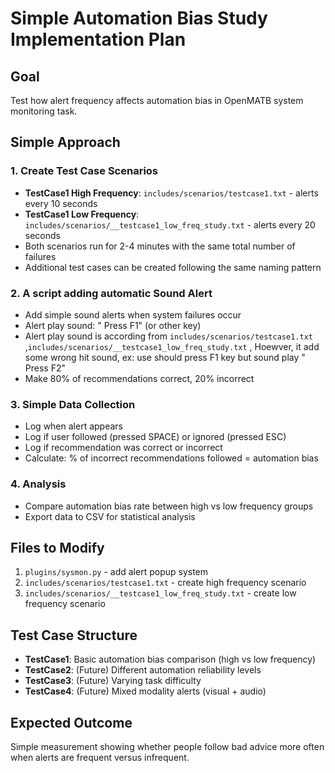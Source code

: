 # Simple Automation Bias Study Implementation Plan

## Goal
Test how alert frequency affects automation bias in OpenMATB system monitoring task.

## Simple Approach

### 1. Create Test Case Scenarios

- **TestCase1 High Frequency**: `includes/scenarios/testcase1.txt` - alerts every 10 seconds
- **TestCase1 Low Frequency**: `includes/scenarios/__testcase1_low_freq_study.txt` - alerts every 20 seconds
- Both scenarios run for 2-4 minutes with the same total number of failures
- Additional test cases can be created following the same naming pattern 

### 2. A script adding automatic Sound Alert

- Add simple sound alerts when system failures occur
- Alert play sound: " Press F1" (or other key)
- Alert play sound is according from `includes/scenarios/testcase1.txt` ,`includes/scenarios/__testcase1_low_freq_study.txt` , Hoewver, it add some wrong hit sound, ex: use should press F1 key but sound play " Press F2"
- Make 80% of recommendations correct, 20% incorrect

### 3. Simple Data Collection

- Log when alert appears
- Log if user followed (pressed SPACE) or ignored (pressed ESC)
- Log if recommendation was correct or incorrect
- Calculate: % of incorrect recommendations followed = automation bias

### 4. Analysis

- Compare automation bias rate between high vs low frequency groups
- Export data to CSV for statistical analysis

## Files to Modify

1. `plugins/sysmon.py` - add alert popup system
2. `includes/scenarios/testcase1.txt` - create high frequency scenario
3. `includes/scenarios/__testcase1_low_freq_study.txt` - create low frequency scenario

## Test Case Structure
- **TestCase1**: Basic automation bias comparison (high vs low frequency)
- **TestCase2**: (Future) Different automation reliability levels
- **TestCase3**: (Future) Varying task difficulty
- **TestCase4**: (Future) Mixed modality alerts (visual + audio)

## Expected Outcome
Simple measurement showing whether people follow bad advice more often when alerts are frequent versus infrequent.